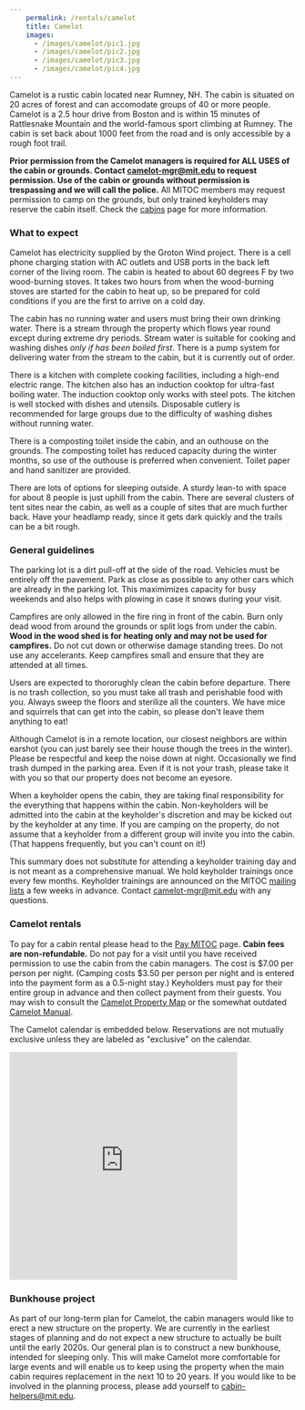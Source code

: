 ```yaml
---
    permalink: /rentals/camelot
    title: Camelot
    images:
      - /images/camelot/pic1.jpg
      - /images/camelot/pic2.jpg
      - /images/camelot/pic3.jpg
      - /images/camelot/pic4.jpg
---
```


Camelot is a rustic cabin located near Rumney, NH. The cabin is situated on 20 acres of forest and can accomodate groups of 40 or more people. Camelot is a 2.5 hour drive from Boston and is within 15 minutes of Rattlesnake Mountain and the world-famous sport climbing at Rumney. The cabin is set back about 1000 feet from the road and is only accessible by a rough foot trail.

**Prior permission from the Camelot managers is required for ALL USES of the cabin or grounds. Contact [camelot-mgr@mit.edu](mailto:camelot-mgr@mit.edu) to request permission. Use of the cabin or grounds without permission is trespassing and we will call the police.** All MITOC members may request permission to camp on the grounds, but only trained keyholders may reserve the cabin itself. Check the [cabins](/rentals/cabins) page for more information.

### What to expect

Camelot has electricity supplied by the Groton Wind project. There is a cell phone charging station with AC outlets and USB ports in the back left corner of the living room. The cabin is heated to about 60 degrees F by two wood-burning stoves. It takes two hours from when the wood-burning stoves are started for the cabin to heat up, so be prepared for cold conditions if you are the first to arrive on a cold day.

The cabin has no running water and users must bring their own drinking water. There is a stream through the property which flows year round except during extreme dry periods. Stream water is suitable for cooking and washing dishes _only if has been boiled first_. There is a pump system for delivering water from the stream to the cabin, but it is currently out of order.

There is a kitchen with complete cooking facilities, including a high-end electric range. The kitchen also has an induction cooktop for ultra-fast boiling water. The induction cooktop only works with steel pots. The kitchen is well stocked with dishes and utensils. Disposable cutlery is recommended for large groups due to the difficulty of washing dishes without running water.

There is a composting toilet inside the cabin, and an outhouse on the grounds. The composting toilet has reduced capacity during the winter months, so use of the outhouse is preferred when convenient. Toilet paper and hand sanitizer are provided.

There are lots of options for sleeping outside. A sturdy lean-to with space for about 8 people is just uphill from the cabin. There are several clusters of tent sites near the cabin, as well as a couple of sites that are much further back. Have your headlamp ready, since it gets dark quickly and the trails can be a bit rough.

### General guidelines

The parking lot is a dirt pull-off at the side of the road. Vehicles must be entirely off the pavement. Park as close as possible to any other cars which are already in the parking lot. This maximimizes capacity for busy weekends and also helps with plowing in case it snows during your visit.

Campfires are only allowed in the fire ring in front of the cabin. Burn only dead wood from around the grounds or split logs from under the cabin. **Wood in the wood shed is for heating only and may not be used for campfires.** Do not cut down or otherwise damage standing trees. Do not use any accelerants. Keep campfires small and ensure that they are attended at all times.

Users are expected to thororughly clean the cabin before departure. There is no trash collection, so you must take all trash and perishable food with you. Always sweep the floors and sterilize all the counters. We have mice and squirrels that can get into the cabin, so please don't leave them anything to eat!

Although Camelot is in a remote location, our closest neighbors are within earshot (you can just barely see their house though the trees in the winter). Please be respectful and keep the noise down at night. Occasionally we find trash dumped in the parking area. Even if it is not your trash, please take it with you so that our property does not become an eyesore.

When a keyholder opens the cabin, they are taking final responsibility for the everything that happens within the cabin. Non-keyholders will be admitted into the cabin at the keyholder's discretion and may be kicked out by the keyholder at any time. If you are camping on the property, do not assume that a keyholder from a different group will invite you into the cabin. (That happens frequently, but you can't count on it!)

This summary does not substitute for attending a keyholder training day and is not meant as a comprehensive manual. We hold keyholder trainings once every few months. Keyholder trainings are announced on the MITOC [mailing lists](/mailing-lists) a few weeks in advance. Contact [camelot-mgr@mit.edu](mailto:camelot-mgr@mit.edu) with any questions.

### Camelot rentals

To pay for a cabin rental please head to the [Pay MITOC](/pay) page. **Cabin fees are non-refundable.** Do not pay for a visit until you have received permission to use the cabin from the cabin managers. The cost is $7.00 per person per night. (Camping costs $3.50 per person per night and is entered into the payment form as a 0.5-night stay.) Keyholders must pay for their entire group in advance and then collect payment from their guests. You may wish to consult the [Camelot Property Map](/docs/camelot/camelot_map.pdf) or the somewhat outdated [Camelot Manual](/docs/camelot/camelot_manual.pdf).

The Camelot calendar is embedded below. Reservations are not mutually exclusive unless they are labeled as "exclusive" on the calendar.

<div class="row">
    <div class="col-md-4">
      <div class="embed-responsive embed-responsive-square">
        <iframe src="https://calendar.google.com/calendar/embed?showTitle=0&amp;showNav=0&amp;showPrint=0&amp;showCalendars=0&amp;mode=AGENDA&amp;height=400&amp;wkst=1&amp;bgcolor=%23FFFFFF&amp;src=hpmvtpt13cgsnjkh0lie228r3g%40group.calendar.google.com&amp;color=%23B1440E&amp;ctz=America%2FNew_York" style="border-width:0" width="400" height="400" frameborder="0" scrolling="no"></iframe>
      </div>
    </div>
</div>

### Bunkhouse project

As part of our long-term plan for Camelot, the cabin managers would like to erect a new structure on the property. We are currently in the earliest stages of planning and do not expect a new structure to actually be built until the early 2020s. Our general plan is to construct a new bunkhouse, intended for sleeping only. This will make Camelot more comfortable for large events and will enable us to keep using the property when the main cabin requires replacement in the next 10 to 20 years. If you would like to be involved in the planning process, please add yourself to [cabin-helpers@mit.edu](http://mailman.mit.edu/mailman/listinfo/cabin-helpers).
